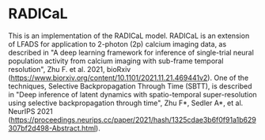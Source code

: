RADICaL
============

This is an implementation of the RADICaL model. RADICaL is an extension of LFADS for application to 2-photon (2p) calcium imaging data, as described in "A deep learning framework for inference of single-trial neural population activity from calcium imaging with sub-frame temporal resolution", Zhu F. et al. 2021, bioRxiv (https://www.biorxiv.org/content/10.1101/2021.11.21.469441v2). One of the techniques, Selective Backpropagation Through Time (SBTT), is described in "Deep inference of latent dynamics with spatio-temporal super-resolution using selective backpropagation through time", Zhu F\*, Sedler A\*, et al. NeurIPS 2021 (https://proceedings.neurips.cc/paper/2021/hash/1325cdae3b6f0f91a1b629307bf2d498-Abstract.html).
